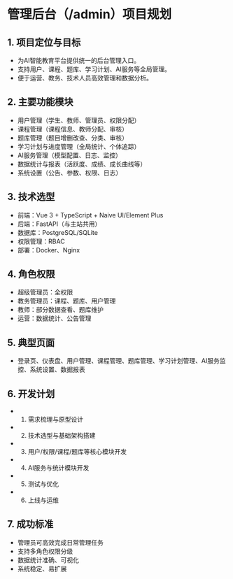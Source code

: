# 管理后台（/admin）项目规划

## 1. 项目定位与目标
- 为AI智能教育平台提供统一的后台管理入口。
- 支持用户、课程、题库、学习计划、AI服务等全局管理。
- 便于运营、教务、技术人员高效管理和数据分析。

## 2. 主要功能模块
- 用户管理（学生、教师、管理员、权限分配）
- 课程管理（课程信息、教师分配、审核）
- 题库管理（题目增删改查、分类、审核）
- 学习计划与进度管理（全局统计、个体追踪）
- AI服务管理（模型配置、日志、监控）
- 数据统计与报表（活跃度、成绩、成长曲线等）
- 系统设置（公告、参数、权限、日志）

## 3. 技术选型
- 前端：Vue 3 + TypeScript + Naive UI/Element Plus
- 后端：FastAPI（与主站共用）
- 数据库：PostgreSQL/SQLite
- 权限管理：RBAC
- 部署：Docker、Nginx

## 4. 角色权限
- 超级管理员：全权限
- 教务管理员：课程、题库、用户管理
- 教师：部分数据查看、题库维护
- 运营：数据统计、公告管理

## 5. 典型页面
- 登录页、仪表盘、用户管理、课程管理、题库管理、学习计划管理、AI服务监控、系统设置、数据报表

## 6. 开发计划
- 1. 需求梳理与原型设计
- 2. 技术选型与基础架构搭建
- 3. 用户/权限/课程/题库等核心模块开发
- 4. AI服务与统计模块开发
- 5. 测试与优化
- 6. 上线与运维

## 7. 成功标准
- 管理员可高效完成日常管理任务
- 支持多角色权限分级
- 数据统计准确、可视化
- 系统稳定、易扩展 